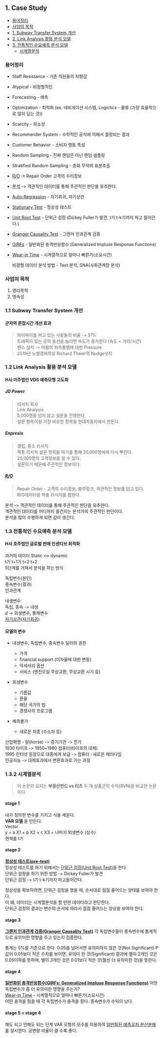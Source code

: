 ## 1. Case Study
- [용어정리](#용어정리)
- [사업의 목적](#사업의-목적)
- [1. Subway Transfer System 개선](#11-Subway-Transfer-System-개선)
- [2. Link Analysis 활용 분석 모델](#12-Link-Analysis-활용-분석-모델)
- [3. 전통적인 수요예측 분석 모델](#13-전통적인-수요예측-분석-모델)
    - [시계열분석](#132-시계열분석)

### 용어정리

* Staff Resistance - 기존 직원들의 저항감
* Atypical - 비정형적인
* Forecasting - 예측
* Optimization - 최적화
  (ex. 네비게이션 시스템, Logictics - 물류 (가장 효율적으로 많이 담는 것))
* Scarcity - 희소성
* Recommender System - 수학적인 공식에 의해서 결정되는 결과
* Customer Behavior - 소비자 행동 특성
* Random Sampling - 진짜 랜덤은 아닌 랜덤 샘플링
* Stratified Random Sampling - 층화 무작위 표본추출
* [R/O](#RO) → Repair Order 고객의 수리정보
* [분석](#RO) -> 객관적인 데이터를 통해 주관적인 판단을 유추한다.
* [Auto-Regression](#시계열분석) - 자기회귀, 자기상관
* [Stationary Test](#stage-2) - 정상성 테스트
* [Unit Root Test](#stage-2) - 단위근 검정 (Dickey Fuller가 발견, t기 t-k기까지 파고 들어간다.)
* [Granger Causality Test](#stage-3) - 그랜저 인과관계 검증
* [GIRFs](#stage-4) - 일반화된 충격반응함수 (Generalized Impluse Response Functions)
* [Wear-in Time](#stage-4) - 시계열적으로 얼마나 빠른가(소요시간)

  비정형 데이터 분석 방법 - Text 분석, SNA(사회관계망 분석)

### 사업의 목적
1. 영리목적
2. 영속성

### 1.1 Subway Transfer System 개선
#### 군자역 혼잡시간 개선 효과
> 와이파이를 켜고 있는 사람들의 비율 -> 51%    
트래픽이 있는 곳의 동선을 늘리면 속도가 증가한다 (속도 = 거리/시간)    
펜스 설치 -> 마음의 좌측통행에 대한 Pressure    
2019년 노벨경제학상 Richard Thaier의 Nudge넛지

### 1.2 Link Analysis 활용 분석 모델
#### H사 미주법인 VDS 예측모형 고도화
##### JD Power
> 리서치 회사    
Link Analysis    
5,000명을 넘지 않고 설문을 진행한다.    
설문 항목이랑 가장 비슷한 항목을 현대자동차에서 만든다.

##### Enpresis
> 갤럽, 중소 리서치    
짝퉁 리서치 설문 항묵을 여기를 통해 20,000명에게 다시 뿌린다.    
20,000명의 고객정보를 알 수 있다.    
설문이기 때문에 주관적인 정보이다.

##### [R/O](#용어정리)
> Repair Order - 고객의 수리정보, 블루링크, 객관적인 정보를 담고 있다.    
R/O데이터랑 짝퉁 리서치를 합한다.

분석 -> 객관적인 데이터를 통해 주관적인 판단을 유추한다.    
객관적인 데이터를 어디까지 쓸건지는 분석가의 주관적인 판단이다.    
분석을 많이 수행하게 되면 감이 생긴다.

### 1.3 전통적인 수요예측 분석 모델
#### H사 호주법인 글로벌 판매 인센티브 최적화
과거의 데이터 Static <-> dynamic    
t기 t+1기 t=2 t+2    
5단계를 거쳐서 분석을 하는 방식    

독립변수(원인)    
종속변수(결과)    
인과관계    

내생변수    
독립, 종속 -> 내생    
d -> 외생변수, 통제변수    
[자기상관(자기회귀)](#용어정리)    

#### __모델의 변수__
- 내생변수, 독립변수, 종속변수
    딜러의 권한
    - 가격
    - financial support (이자율에 대한 변동)
    - 악세서리 옵션
    - 서비스 (엔진오일 무상교환, 무상교환 시기 등)

- 외생변수
    - 기름값
    - 환율
    - 해당 국가의 법
    - 경쟁사의 프로그램

- 예측불가
    - 새로운 차종 (수소차 등)

산업혁명 - 말(horse) -> 증기기관 -> 전기    
1930 타이프 -> 1950~1980 컴퓨터(타이프의 대체)    
1995 인터넷 등장으로 대중에게 보급 -> 컴퓨터 : 새로운 패러다임    
인공지능 -> 대체효과에서 변환효과로 가는 과정    

### 1.3.2 시계열분석
> 이 논문의 요지는 __부동산펀드 vs 리츠__ 두 개 상품군의 수익(RVN)을 비교한 논문이다.

#### stage 1
내가 정의한 변수를 가지고 식을 세운다.    
__VAR 모델__ 을 만든다.    
Vector    
y = a X1 + b X2 + c X3 + 나머지 외생변수 (상수)    
현재를 t기

#### stage 2
[__정상성 테스트(pre-test)__](#용어정리)    
정상성 테스트를 하기 위해서는 [단위근 검정(Unit Root Test)](#용어정리)을 한다.    
단위근 검정을 하기 위한 방법 -> Dickey Fuller가 발견    
단위근 검정 -> t기 t-k기까지 파고들어간다.    

정상성을 확보하려면, 단위근 검정을 했을 때, 순서대로 점점 줄어드는 양태를 보여야 한다.    
이 떄, 데이터는 시계열분석을 할 만한 데이터라고 판단한다.    
단위근 검정의 결과는 변수의 순서에 따라서 점점 줄어드는 양상을 보여야 한다.    

#### stage 3
[__그랜저 인과관계 검증(Granger Causality Test)__](#용어정리)
각 독립변수들이 종속변수에 통계적으로 유의미한 영향을 주고 있는지 검증한다.    

통계는 5%를 기준으로 한다. 0.05를 넘어서면 유의미하지 않은 것(Not Significant)
P값이 0.05보다 적은 수치를 보이면, 유의미 한 것(Significant)
결과에 별이 2개인 것은 0.05이하를 뜻하며, 별이 3개인 것은 0.01보다 적은 것(훨씬 더 유의미한 것)을 뜻한다.

#### stage 4
[__일반화된 충격반응함수(GIRFs: Generalized Impluse Response Functions)__](#용어정리)
어떤 독립변수가 좀 더 유의미한 영향을 주는가?    
[Wear-in Time](#용어정리) - 시계열적으로 얼마나 빠른가(소요시간)    
어떤 충격을 줬을 때 각 독립변수가 충격을 줬다. 종속변수가 수익이 났다.

#### stage 5 = stage 4
해도 되고 안해도 되는 단계
VAR 모형의 모수를 이용하여 [일반화된 예측오차 분산분해](#용어정리)를 실시한다.
공변량 비율이 클 수록 좋다.